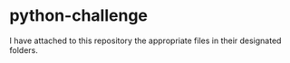 # python-challenge
 
I have attached to this repository the appropriate files in their designated folders.